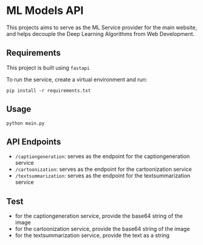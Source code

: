 # ML Models API

This projects aims to serve as the ML Service provider for the main website, and helps decouple the Deep Learning Algorithms from Web Development. 
## Requirements

This project is built using `fastapi`

To run the service, create a virtual environment and run:

```setup
pip install -r requirements.txt
```
## Usage


```usage
python main.py
```

## API Endpoints

- `/captiongeneration`: serves as the endpoint for the captiongeneration service
- `/cartoonization`: serves as the endpoint for the cartoonization service
- `/textsummarization`: serves as the endpoint for the textsummarization service


## Test

- for the captiongeneration service, provide the base64 string of the image
- for the cartoonization service, provide the base64 string of the image
- for the textsummarization service, provide the text as a string


